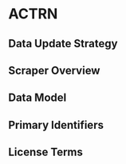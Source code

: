 # ACTRN

## Data Update Strategy

## Scraper Overview

## Data Model

## Primary Identifiers

## License Terms
